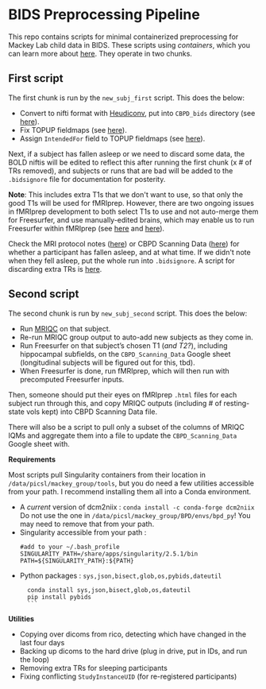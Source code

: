 # BIDS Preprocessing Pipeline

This repo contains scripts for minimal containerized preprocessing for Mackey Lab child data in BIDS. These scripts using *containers*, which you can learn more about [here](https://github.com/mackeylab/home/wiki/Singularity-containers). They operate in two chunks.

## First script
The first chunk is run by the `new_subj_first` script. This does the below:

- Convert to nifti format with [Heudiconv](https://heudiconv.readthedocs.io/en/latest/), put into `CBPD_bids` directory (see [here](https://github.com/mackeylab/bids_ppc_scripts/blob/master/heudiconv)).
- Fix TOPUP fieldmaps (see [here](https://github.com/mackeylab/bids_ppc_scripts/blob/master/fix_topup_sequences)).
- Assign `IntendedFor` field to TOPUP fieldmaps (see [here](https://github.com/mackeylab/bids_ppc_scripts/blob/master/assign_fieldmaps)).

Next, if a subject has fallen asleep or we need to discard some data, the BOLD niftis will be edited to reflect this after running the first chunk (x # of TRs removed), and subjects or runs that are bad will be added to the `.bidsignore` file for documentation for posterity.

**Note**: This includes extra T1s that we don't want to use, so that only the good T1s will be used for fMRIprep. However, there are two ongoing issues in fMRIprep development to both select T1s to use and not auto-merge them for Freesurfer, and use manually-edited brains, which may enable us to run Freesurfer within fMRIprep (see [here](https://github.com/poldracklab/smriprep/issues/104) and [here](https://github.com/poldracklab/fmriprep/issues/1769)).

Check the MRI protocol notes ([here](https://docs.google.com/spreadsheets/d/15D3aYw1m127c-BHkAAxGTNqqpewZirn1OTzHZomUpUU/edit#gid=0)) or CBPD Scanning Data ([here](https://docs.google.com/spreadsheets/d/1tEMxyA7doTrpNZVW6m5qZJJG_muINBZU7ryn1AGwQtI/edit#gid=0)) for whether a participant has fallen asleep, and at what time. If we didn't note when they fell asleep, put the whole run into `.bidsignore`. A script for discarding extra TRs is [here](https://github.com/mackeylab/bids_ppc_scripts/blob/master/fix_topup_sequences/README.md).

## Second script
The second chunk is run by `new_subj_second` script. This does the below:
- Run [MRIQC](https://mriqc.readthedocs.io/en/stable/) on that subject.
- Re-run MRIQC group output to auto-add new subjects as they come in.
- Run Freesurfer on that subject’s chosen T1 (*and T2?*), including hippocampal subfields, on the `CBPD_Scanning_Data` Google sheet (longitudinal subjects will be figured out for this, tbd).
- When Freesurfer is done, run fMRIprep, which will then run with precomputed Freesurfer inputs.

Then, someone should put their eyes on fMRIprep `.html` files for each subject run through this, and copy MRIQC outputs (including # of resting-state vols kept) into CBPD Scanning Data file.

There will also be a script to pull only a subset of the columns of MRIQC IQMs and aggregate them into a file to update the `CBPD_Scanning_Data` Google sheet with.

__Requirements__

Most scripts pull Singularity containers from their location in `/data/picsl/mackey_group/tools`, but you do need a few utilities accessible from your path. I recommend installing them all into a Conda environment. 

- A *current* version of dcm2niix :
	`conda install -c conda-forge dcm2niix` 
	Do not use the one in `/data/picsl/mackey_group/BPD/envs/bpd_py`! You may need to remove that from your path.
- Singularity accessible from your path :
	```
	#add to your ~/.bash_profile
	SINGULARITY_PATH=/share/apps/singularity/2.5.1/bin
	PATH=${SINGULARITY_PATH}:${PATH}
	```
- Python packages : `sys,json,bisect,glob,os,pybids,dateutil`
	```
	  conda install sys,json,bisect,glob,os,dateutil
	  pip install pybids
	  ```

__Utilities__
- Copying over dicoms from rico, detecting which have changed in the last four days
- Backing up dicoms to the hard drive (plug in drive, put in IDs, and run the loop)
- Removing extra TRs for sleeping participants
- Fixing conflicting `StudyInstanceUID` (for re-registered participants)
